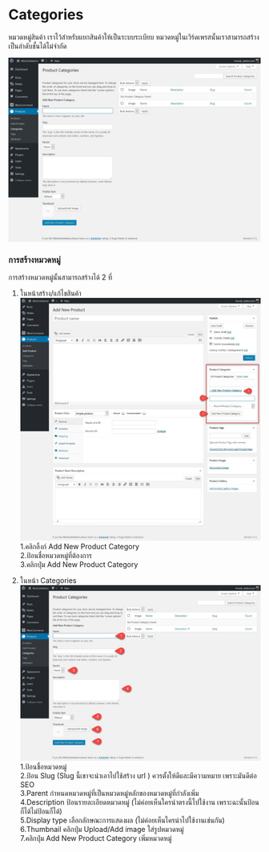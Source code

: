 # Categories

หมวดหมู่สินค้า เราไว้สำหรับแยกสินค้าให้เป็นระบบระเบียบ หมวดหมู่ในเวิร์ดเพรสนั้นเราสามารถสร้างเป็นลำดับชั้นได้ไม่จำกัด 

![](/assets/2017-02-10_11-16-11.jpg)

### การสร้างหมวดหมู่ 

การสร้างหมวดหมู่นั้นสามารถสร้างได้ 2 ที่

1. ในหน้าสร้าง/แก้ไขสินค้า
   ![](/assets/2017-02-10_11-25-53.jpg)  
   1.คลิกลิ้งก์ Add New Product Category   
   2.ป้อนชื่อหมวดหมู่ที่ต้องการ  
   3.คลิกปุ่ม Add New Product Category

2. ในหน้า Categories  
   ![](/assets/2017-02-10_11-38-24.jpg)1.ป้อนชื่อหมวดหมู่  
   2.ป้อน Slug \(Slug นี้เขาจะนำเอาไปใช้สร้าง url \) ควรตั้งให้ดีและมีความหมาย เพราะมันดีต่อ SEO  
   3.Parent กำหนดหมวดหมู่ที่เป็นหมวดหมู่หลักของหมวดหมู่ที่กำลังเพิ่ม  
   4.Description ป้อนรายละเอียดหมวดหมู่ \(ไม่ค่อยเห็นใครนำตรงนี้ไปใช้งาน เพราะฉะนั้นป้อนก็ได้ไม่ป้อนก็ได้\)  
   5.Display type เลือกลักษณะการแสดงผล \(ไม่ค่อยเห็นใครนำไปใช้งานเช่นกัน\)  
   6.Thumbnail คลิกปุ่ม Upload/Add image ใส่รูปหมวดหมู่  
   7.คลิกปุ่ม Add New Product Category เพิ่มหมวดหมู่







